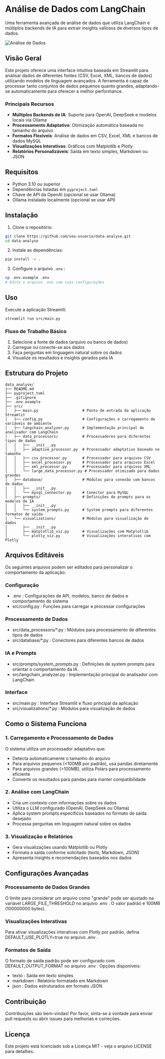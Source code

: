 # Análise de Dados com LangChain

Uma ferramenta avançada de análise de dados que utiliza LangChain e múltiplos backends de IA para extrair insights valiosos de diversos tipos de dados.

![Análise de Dados](https://via.placeholder.com/800x400?text=An%C3%A1lise+de+Dados+com+LangChain)

## Visão Geral

Este projeto oferece uma interface intuitiva baseada em Streamlit para analisar dados de diferentes fontes (CSV, Excel, XML, bancos de dados) utilizando modelos de linguagem avançados. A ferramenta é capaz de processar tanto conjuntos de dados pequenos quanto grandes, adaptando-se automaticamente para oferecer a melhor performance.

### Principais Recursos

- **Múltiplos Backends de IA**: Suporte para OpenAI, DeepSeek e modelos locais via Ollama
- **Processamento Adaptativo**: Otimização automática baseada no tamanho do arquivo
- **Formatos Flexíveis**: Análise de dados em CSV, Excel, XML e bancos de dados MySQL
- **Visualizações Interativas**: Gráficos com Matplotlib e Plotly
- **Relatórios Personalizáveis**: Saída em texto simples, Markdown ou JSON

## Requisitos

- Python 3.10 ou superior
- Dependências listadas em `pyproject.toml`
- Chave de API da OpenAI (opcional se usar Ollama)
- Ollama instalado localmente (opcional se usar API)

## Instalação

1. Clone o repositório:
```bash
git clone https://github.com/seu-usuario/data-analyse.git
cd data-analyse
```
2. Instale as dependências:
```bash
pip install -e .
```
3. Configure o arquivo `.env` :
```bash	
cp .env.example .env
# Edite o arquivo .env com suas configurações
```

## Uso
Execute a aplicação Streamlit:
```bash
streamlit run src/main.py
```

### Fluxo de Trabalho Básico
1. Selecione a fonte de dados (arquivo ou banco de dados)
2. Carregue ou conecte-se aos dados
3. Faça perguntas em linguagem natural sobre os dados
4. Visualize os resultados e insights gerados pela IA

## Estrutura do Projeto
```text
data_analyse/
├── README.md
├── pyproject.toml
├── .gitignore
├── .env.example
├── src/
│   ├── main.py                    # Ponto de entrada da aplicação Streamlit
│   ├── config.py                  # Configurações e carregamento de variáveis de ambiente
│   ├── langchain_analyzer.py      # Implementação principal do analisador com LangChain
│   ├── data_processors/           # Processadores para diferentes tipos de dados
│   │   ├── __init__.py
│   │   ├── adaptive_processor.py  # Processador adaptativo baseado no tamanho
│   │   ├── csv_processor.py       # Processador para arquivos CSV
│   │   ├── excel_processor.py     # Processador para arquivos Excel
│   │   ├── xml_processor.py       # Processador para arquivos XML
│   │   └── large_data_processor.py # Processador otimizado para dados grandes
│   ├── database/                  # Módulos para conexão com bancos de dados
│   │   ├── __init__.py
│   │   └── mysql_connector.py     # Conector para MySQL
│   ├── prompts/                   # Definições de prompts para os modelos de IA
│   │   ├── __init__.py
│   │   └── system_prompts.py      # System prompts para diferentes formatos de saída
│   └── visualizations/            # Módulos para visualização de dados
│       ├── __init__.py
│       ├── matplotlib_viz.py      # Visualizações com Matplotlib
│       └── plotly_viz.py          # Visualizações interativas com Plotly
```
## Arquivos Editáveis
Os seguintes arquivos podem ser editados para personalizar o comportamento da aplicação:

### Configuração
- .env : Configurações de API, modelos, banco de dados e comportamento do sistema
- src/config.py : Funções para carregar e processar configurações
### Processamento de Dados
- src/data_processors/*.py : Módulos para processamento de diferentes tipos de dados
- src/database/*.py : Conectores para diferentes bancos de dados
### IA e Prompts
- src/prompts/system_prompts.py : Definições de system prompts para orientar o comportamento da IA
- src/langchain_analyzer.py : Implementação principal do analisador com LangChain
### Interface
- src/main.py : Interface Streamlit e fluxo principal da aplicação
- src/visualizations/*.py : Módulos para visualização de dados
## Como o Sistema Funciona
### 1. Carregamento e Processamento de Dados
O sistema utiliza um processador adaptativo que:

- Detecta automaticamente o tamanho do arquivo
- Para arquivos pequenos (<100MB por padrão), usa pandas diretamente
- Para arquivos grandes (>100MB), utiliza Polars para processamento eficiente
- Converte os resultados para pandas para manter compatibilidade
### 2. Análise com LangChain
- Cria um contexto com informações sobre os dados
- Utiliza o LLM configurado (OpenAI, DeepSeek ou Ollama)
- Aplica system prompts específicos baseados no formato de saída desejado
- Processa perguntas em linguagem natural sobre os dados
### 3. Visualização e Relatórios
- Gera visualizações usando Matplotlib ou Plotly
- Formata a saída conforme solicitado (texto, Markdown, JSON)
- Apresenta insights e recomendações baseados nos dados
## Configurações Avançadas
### Processamento de Dados Grandes
O limite para considerar um arquivo como "grande" pode ser ajustado na variável LARGE_FILE_THRESHOLD no arquivo .env . O valor padrão é 100MB (100000000 bytes).

### Visualizações Interativas
Para ativar visualizações interativas com Plotly por padrão, defina DEFAULT_USE_PLOTLY=true no arquivo .env .

### Formatos de Saída
O formato de saída padrão pode ser configurado com DEFAULT_OUTPUT_FORMAT no arquivo .env . Opções disponíveis:

- texto : Saída em texto simples
- markdown : Relatório formatado em Markdown
- json : Dados estruturados em formato JSON
## Contribuição
Contribuições são bem-vindas! Por favor, sinta-se à vontade para enviar pull requests ou abrir issues para melhorias e correções.

## Licença
Este projeto está licenciado sob a Licença MIT - veja o arquivo LICENSE para detalhes.